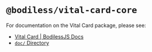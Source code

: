 # `@bodiless/vital-card-core`

For documentation on the Vital Card package, please see:

- [Vital Card | BodilessJS Docs](https://johnsonandjohnson.github.io/Bodiless-JS/#/VitalDesignSystem/Components/VitalCard/)
- [`doc/` Directory](./doc)
